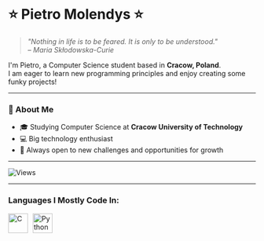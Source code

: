 # ⭐ Pietro Molendys ⭐

> *"Nothing in life is to be feared. It is only to be understood."*  
> – *Maria Skłodowska-Curie*

I'm Pietro, a Computer Science student based in **Cracow, Poland**.  
I am eager to learn new programming principles and enjoy creating some funky projects!

---

### 🌌 About Me
- 🎓 Studying Computer Science at **Cracow University of Technology**  
- 💻 Big technology enthusiast  
- 🌟 Always open to new challenges and opportunities for growth  

---

![Views](https://visitor-badge.laobi.icu/badge?page_id=Pedritos22.Pedritos22)

---

###  Languages I Mostly Code In:
<div style="display: flex; align-items: center; gap: 10px;">
  <img src="https://cdn.jsdelivr.net/gh/devicons/devicon/icons/c/c-original.svg" title="C" alt="C" width="40" height="40"/>
  <img src="https://cdn.jsdelivr.net/gh/devicons/devicon/icons/python/python-original.svg" title="Python" alt="Python" width="40" height="40"/>
</div>
